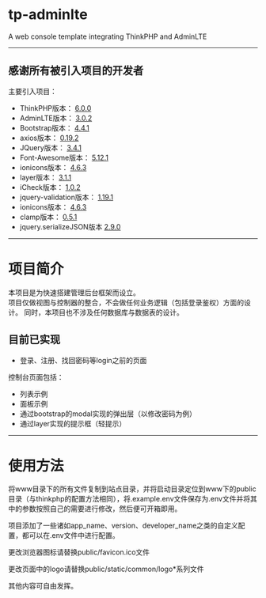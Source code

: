 # tp-adminlte
 A web console template integrating ThinkPHP and AdminLTE  

---  
## 感谢所有被引入项目的开发者  
 主要引入项目：
* ThinkPHP版本： [6.0.0](http://www.thinkphp.cn/)  
* AdminLTE版本： [3.0.2](https://github.com/ColorlibHQ/AdminLTE)  
* Bootstrap版本： [4.4.1](https://github.com/twbs/bootstrap)
* axios版本： [0.19.2](https://github.com/axios/axios)
* JQuery版本： [3.4.1](https://github.com/jquery/jquery)
* Font-Awesome版本： [5.12.1](https://github.com/FortAwesome/Font-Awesome)
* ionicons版本： [4.6.3](https://github.com/ionic-team/ionicons/tree/4.x)
* layer版本： [3.1.1](https://github.com/sentsin/layer)
* iCheck版本： [1.0.2](https://github.com/fronteed/icheck)
* jquery-validation版本： [1.19.1](https://github.com/jquery-validation/jquery-validation)
* ionicons版本： [4.6.3](https://github.com/ionic-team/ionicons/tree/4.x)
* clamp版本： [0.5.1](https://github.com/xavi160/Clamp.js)
* jquery.serializeJSON版本 [2.9.0](https://github.com/marioizquierdo/jquery.serializeJSON)

---
# 项目简介
 本项目是为快速搭建管理后台框架而设立。  
 项目仅做视图与控制器的整合，不会做任何业务逻辑（包括登录鉴权）方面的设计。
 同时，本项目也不涉及任何数据库与数据表的设计。  

 ## 目前已实现
 * 登录、注册、找回密码等login之前的页面  
 
 控制台页面包括：
  * 列表示例
  * 面板示例
  * 通过bootstrap的modal实现的弹出层（以修改密码为例）
  * 通过layer实现的提示框（轻提示）

------

# 使用方法
 将www目录下的所有文件复制到站点目录，并将启动目录定位到www下的public目录（与thinkphp的配置方法相同），将.example.env文件保存为.env文件并将其中的参数按照自己的需要进行修改，然后便可开箱即用。  

 项目添加了一些诸如app_name、version、developer_name之类的自定义配置，都可以在.env文件中进行配置。  

 更改浏览器图标请替换public/favicon.ico文件  

 更改页面中的logo请替换public/static/common/logo*系列文件  

 其他内容可自由发挥。  

